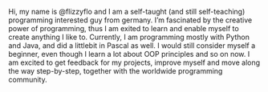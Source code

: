 Hi, my name is @flizzyflo and I am a self-taught (and still self-teaching) programming interested guy from germany.
I’m fascinated by the creative power of programming, thus I am exited to learn and enable myself to create anything I like to.
Currently, I am programming mostly with Python and Java, and did a littlebit in Pascal as well. I would still consider myself a beginner, even though I learn a lot about OOP principles and so on now.
I am excited to get feedback for my projects, improve myself and move along the way step-by-step, together with the worldwide programming community.



<!---
flizzyflo/flizzyflo is a ✨ special ✨ repository because its `README.md` (this file) appears on your GitHub profile.
You can click the Preview link to take a look at your changes.
--->
